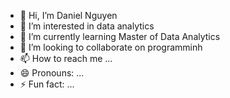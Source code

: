 - 👋 Hi, I’m Daniel Nguyen
- 👀 I’m interested in data analytics
- 🌱 I’m currently learning Master of Data Analytics
- 💞️ I’m looking to collaborate on programminh
- 📫 How to reach me ...
- 😄 Pronouns: ...
- ⚡ Fun fact: ...

<!---
MrJunVN/MrJunVN is a ✨ special ✨ repository because its `README.md` (this file) appears on your GitHub profile.
You can click the Preview link to take a look at your changes.
--->
